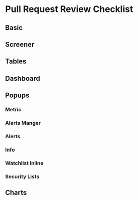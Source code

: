 # Pull Request Review Checklist #

## Basic ##

## Screener ##

## Tables ##

## Dashboard ##

## Popups ##
### Metric ###
### Alerts Manger ###
### Alerts ###
### Info ###
### Watchlist Inline ###
### Security Lists ###

## Charts ##
